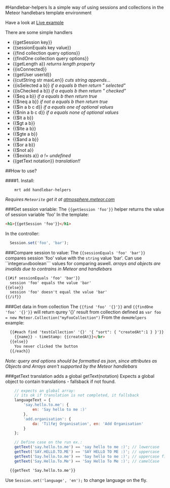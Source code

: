 #Handlebar-helpers
Is a simple way of using sessions and collections in the Meteor handlebars template environment

Have a look at [Live example](http://handlebar-helpers.meteor.com/)

There are some simple handlers
* {{getSession key}}
* {{sessionEquals key value}}
* {{find collection query options}}
* {{findOne collection query options}}
* {{getLength a}} *returns length property*
* {{isConnected}}
* {{getUser userId}} 
* {{cutString str maxLen}} *cuts string appends...*
* {{isSelected a b}} *if a equals b then return " selected"*
* {{isChecked a b}} *if a equals b then return " checked"*
* {{$eq a b}} *if a equals b then return true*
* {{$neq a b}} *if not a equals b then return true*
* {{$in a b c d}} *if a equals one of optional values*
* {{$nin a b c d}} *if a equals none of optional values*
* {{$lt a b}}
* {{$gt a b}}
* {{$lte a b}}
* {{$gte a b}}
* {{$and a b}}
* {{$or a b}}
* {{$not a}}
* {{$exists a}} *a != undefined*
* {{getText notation}} *translation!!*

##How to use?

####1. Install:
```
    mrt add handlebar-helpers
```
*Requires ```Meteorite``` get it at [atmosphere.meteor.com](https://atmosphere.meteor.com)*

###Get session variable:
The ```{{getSession 'foo'}}``` helper returns the value of session variable 'foo'
In the template:
```html
<h1>{{getSession 'foo'}}</h1>
``` 
In the controller:
```js
  Session.set('foo', 'bar');
```
###Compare session to value:
The ```{{sessionEquals 'foo' 'bar'}}``` compares session 'foo' value with the ```string``` value 'bar'.
Can use ``integer``` and ```boolean``` values for comparing aswell. *arrays and objects are invalids due to contrains in Meteor and handlebars*
```html
{{#if sessionEquals 'foo' 'bar'}}
  session 'foo' equals the value 'bar'
{{else}}
  session 'foo' doesn't equal the value 'bar'
{{/if}}
```
###Get data in from collection
The ```{{find 'foo' '{}'}}``` and ```{{findOne 'foo' '{}'}}``` will return qurey '{}' result from collection defined as ```var foo = new Meteor.Collection("myFooCollection")```
From the ```demoHelpers``` example:

```html
  {{#each find 'testCollection' '{}' '{ "sort": { "createdAt":1 } }'}}
    {{name}} - timeStamp: {{createdAt}}</br>
  {{else}}
    You never clicked the button
  {{/each}}
```
*Note: query and options should be formatted as json, since attributes as Objects and Arrays aren't supported by the Meteor handlebars*

###getText translation
adds a global getText(notation)
Expects a global object to contain translations - fallsback if not found.
```js
    // expects an global array: 
    // its ok if translation is not completed, it fallsback
    languageText = {
        'say.hello.to.me': { 
            en: 'Say hello to me :)'
        },
        'add.organisation': { 
            da: 'Tilføj Organisation', en: 'Add Organisation' 
        }
    };

    // Define case on the run ex.:
    getText('say.hello.to.me') == 'say hello to me :)'; // lowercase
    getText('SAY.HELLO.TO.ME') == 'SAY HELLO TO ME :)'; // uppercase
    getText('Say.hello.to.me') == 'Say hello to me :)'; // uppercase first letter, rest lowercase
    getText('Say.Hello.To.Me') == 'Say Hello To Me :)'; // camelCase

```

```html
  {{getText 'Say.hello.to.me'}}
```
Use `Session.set('language', 'en');` to change language on the fly.

